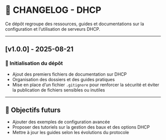 # 📄 CHANGELOG - DHCP

Ce dépôt regroupe des ressources, guides et documentations sur la configuration et l’utilisation de serveurs DHCP.

---

## [v1.0.0] - 2025-08-21

### 🚀 Initialisation du dépôt

- Ajout des premiers fichiers de documentation sur DHCP
- Organisation des dossiers et des guides pratiques
- Mise en place d’un fichier `.gitignore` pour renforcer la sécurité et éviter la publication de fichiers sensibles ou inutiles

---

## 📌 Objectifs futurs

- Ajouter des exemples de configuration avancée
- Proposer des tutoriels sur la gestion des baux et des options DHCP
- Mettre à jour les guides selon les évolutions du protocole
